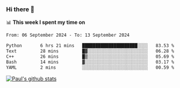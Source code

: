 ### Hi there 👋

📊 **This week I spent my time on**
<!--START_SECTION:waka-->

```txt
From: 06 September 2024 - To: 13 September 2024

Python       6 hrs 21 mins   █████████████████████░░░░   83.53 %
Text         28 mins         █▓░░░░░░░░░░░░░░░░░░░░░░░   06.28 %
C++          26 mins         █▒░░░░░░░░░░░░░░░░░░░░░░░   05.69 %
Bash         14 mins         ▓░░░░░░░░░░░░░░░░░░░░░░░░   03.17 %
YAML         2 mins          ░░░░░░░░░░░░░░░░░░░░░░░░░   00.59 %
```

<!--END_SECTION:waka-->


[![Paul's github stats](https://github-readme-stats.vercel.app/api?username=mickeyouyou&theme=dracula&show_icons=true)](https://github.com/anuraghazra/github-readme-stats)
